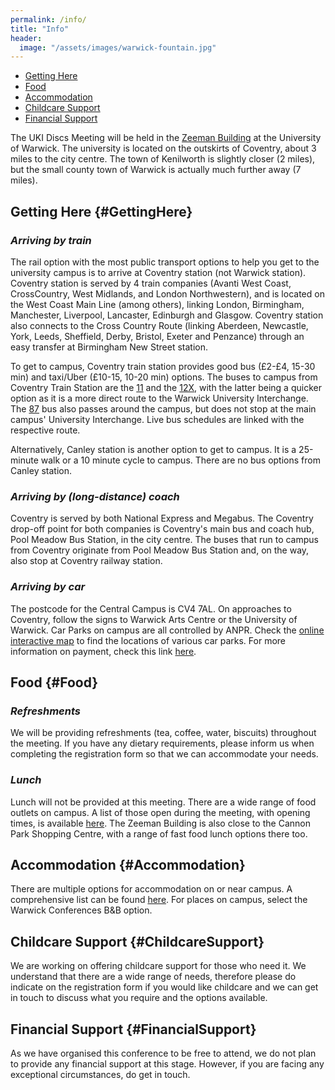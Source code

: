 ```yaml
---
permalink: /info/
title: "Info"
header: 
  image: "/assets/images/warwick-fountain.jpg"
---
```


- [Getting Here](#GettingHere)
- [Food](#Food)
- [Accommodation](#Accommodation)
- [Childcare Support](#ChildcareSupport)
- [Financial Support](#FinancialSupport)

The UKI Discs Meeting will be held in the [Zeeman Building](https://campus.warwick.ac.uk//search/623c8859421e6f5928c0c794) at the University of Warwick. The university is located on the outskirts of Coventry, about 3 miles to the city centre. The town of Kenilworth is slightly closer (2 miles), but the small county town of Warwick is actually much further away (7 miles).

## Getting Here {#GettingHere}
### *Arriving by train*

The rail option with the most public transport options to help you get to the university campus is to arrive at Coventry station (not Warwick station). Coventry station is served by 4 train companies (Avanti West Coast, CrossCountry, West Midlands, and London Northwestern), and is located on the West Coast Main Line (among others), linking London, Birmingham, Manchester, Liverpool, Lancaster, Edinburgh and Glasgow. Coventry station also connects to the Cross Country Route (linking Aberdeen, Newcastle, York, Leeds, Sheffield, Derby, Bristol, Exeter and Penzance) through an easy transfer at Birmingham New Street station.

To get to campus, Coventry train station provides good bus (£2-£4, 15-30 min) and taxi/Uber (£10-15, 10-20 min) options. The buses to campus from Coventry Train Station are the [11](https://nxbus.co.uk/coventry/services-timetables/11-coventry-leamington-spa) and the [12X](https://nxbus.co.uk/coventry/services-timetables/12x-coventry-university-of-warwick), with the latter being a quicker option as it is a more direct route to the Warwick University Interchange. The [87](https://www.stagecoachbus.com/routes/midlands/87/solihull-coventry/xldo087.i) bus also passes around the campus, but does not stop at the main campus' University Interchange. Live bus schedules are linked with the respective route.

Alternatively, Canley station is another option to get to campus. It is a 25-minute walk or a 10 minute cycle to campus. There are no bus options from Canley station. 

### *Arriving by (long-distance) coach*

Coventry is served by both National Express and Megabus. The Coventry drop-off point for both companies is Coventry's main bus and coach hub, Pool Meadow Bus Station, in the city centre. The buses that run to campus from Coventry originate from Pool Meadow Bus Station and, on the way, also stop at Coventry railway station.

### *Arriving by car*

The postcode for the Central Campus is CV4 7AL. On approaches to Coventry, follow the signs to Warwick Arts Centre or the University of Warwick. Car Parks on campus are all controlled by ANPR. Check the [online interactive map](https://campus.warwick.ac.uk/) to find the locations of various car parks. For more information on payment, check this link [here](https://warwick.ac.uk/services/carparks/general_parking/).

## Food {#Food}

### *Refreshments*
We will be providing refreshments (tea, coffee, water, biscuits) throughout the meeting. If you have any dietary requirements, please inform us when completing the registration form so that we can accommodate your needs.

### *Lunch*
Lunch will not be provided at this meeting. There are a wide range of food outlets on campus. A list of those open during the meeting, with opening times, is available [here](https://warwick.ac.uk/services/retail/openingtimes/upcoming-times). The Zeeman Building is also close to the Cannon Park Shopping Centre, with a range of fast food lunch options there too.

## Accommodation {#Accommodation} 

There are multiple options for accommodation on or near campus. A comprehensive list can be found [here](https://warwick.ac.uk/services/accommodation/staff/offcampus/relocationservice/shorttermaccommodation/). For places on campus, select the Warwick Conferences B&B option.

## Childcare Support {#ChildcareSupport}

We are working on offering childcare support for those who need it. We understand that there are a wide range of needs, therefore please do indicate on the registration form if you would like childcare and we can get in touch to discuss what you require and the options available.

## Financial Support {#FinancialSupport}
As we have organised this conference to be free to attend, we do not plan to provide any financial support at this stage. However, if you are facing any exceptional circumstances, do get in touch.
